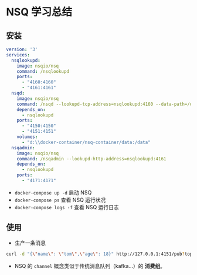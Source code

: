 # NSQ 学习总结

## 安装

```yaml
version: '3'
services:
  nsqlookupd:
    image: nsqio/nsq
    command: /nsqlookupd
    ports:
      - "4160:4160"
      - "4161:4161"
  nsqd:
    image: nsqio/nsq
    command: /nsqd --lookupd-tcp-address=nsqlookupd:4160 --data-path=/data --mem-queue-size=2048
    depends_on:
      - nsqlookupd
    ports:
      - "4150:4150"
      - "4151:4151"
    volumes:
      - "d:\\docker-container/nsq-container/data:/data"
  nsqadmin:
    image: nsqio/nsq
    command: /nsqadmin --lookupd-http-address=nsqlookupd:4161
    depends_on:
      - nsqlookupd
    ports:
      - "4171:4171"
```
- `docker-compose up -d` 启动 NSQ
- `docker-compose ps` 查看 NSQ 运行状况
- `docker-compose logs -f` 查看 NSQ 运行日志

## 使用

- 生产一条消息

```bash
curl -d "{\"name\": \"tom\",\"age\": 18}" http://127.0.0.1:4151/pub?topic=renbw&channel=exp
```

- NSQ 的 `channel` 概念类似于传统消息队列（kafka...）的 **消费组**。

